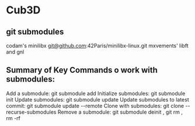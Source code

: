 # Cub3D

## git submodules
codam's minilibx
git@github.com:42Paris/minilibx-linux.git
mxvements' libft and gnl

## Summary of Key Commands o work with submodules:
Add a submodule: git submodule add <repository-url> <path>
Initialize submodules: git submodule init
Update submodules: git submodule update
Update submodules to latest commit: git submodule update --remote
Clone with submodules: git clone --recurse-submodules <repository-url>
Remove a submodule: git submodule deinit <path-to-submodule>, git rm <path-to-submodule>, rm -rf <path-to-submodule>